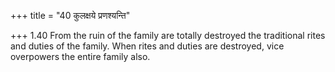 +++
title = "40 कुलक्षये प्रणश्यन्ति"

+++
1.40 From the ruin of the family are totally destroyed the traditional
rites and duties of the family. When rites and duties are destroyed,
vice overpowers the entire family also.
